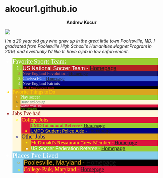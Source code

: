 # akocur1.github.io
<!DOCTYPE html>
<html>
    <head>
        <title>Andrew Kocur</title>
    </head>
    <body>
        <p style="text-align:center"><strong>Andrew Kocur</strong></p>
        <a href="http://hmpg.net/"><img src="https://media.licdn.com/dms/image/C4D03AQH_Isu9fFA6Vg/profile-displayphoto-shrink_200_200/0?e=1529247600&v=beta&t=vLulgdunyAeUqnUe2rp1A1UEWVewlw0XuQyB1WpsG2A"></a>
        <p><em>I'm a 20 year old guy who grew up in the great little town Poolesville, MD. I graduated from Poolesville High School's Humanities Magnet Program in 2016, and eventually I'd like to have a job in law enforcement.</em></p>
        <ul>
<!--Ranked list of my favorite sports teams-->
            <li style="font-family:impact;font-size:20px;background-color:yellowgreen;color:white">Favorite Sports Teams
                <ol>
                    <li style="font-family:Arial;font-size:18px;background-color:firebrick;color:white">US National Soccer Team - <a href="https://www.ussoccer.com/mens-national-team#tab-1">Homepage</a></li>
                    <li style="font-family:Verdana;font-size:14px;background-color:midnightblue;color:indianred">New England Revolution - <a href="https://www.revolutionsoccer.net/">Homepage</a></li>
                    <li style="font-family:Verdana;font-size:14px;background-color:royalblue;color:white">Chelsea FC - <a href="https://www.chelseafc.com/">Homepage</a></li>
                    <li style="font-family:Verdana;font-size:14px;background-color:navy;color:gainsboro">New England Patriots</li>
                    <li style="font-family:Calibri;font-size:10px;background-color:black;color:crimson">UMD Men's Soccer Team</li>     
                </ol>
            </li>
<!--List of some of my favorite passtimes-->
            <li style="font-family:impact;font-size:16px;background-color:goldenrod;color:gold">Favorite Things to Do
                <ul>
                    <li style="font-family:verdana;font-size:14px;background-color:yellowgreen;color:white">Play soccer</li>
                    <li style="font-family:calibri;font-size:12px;background-color:cornsilk;color:darkslategrey">Draw and design</li>
                    <li style="font-family:arial;font-size:10px;background-color:crimson;color:white">Watch YouTube</li>
                    <li style="font-family:verdana;font-size:8px;background-color:black;color:lawngreen">Play videogames</li>
                </ul>
            </li>
<!--List of jobs I've held sorted by those employed by UMD and those employed by some other entity-->
            <li style="font-family:impact;font-size:18px;background-color:cornsilk;color:darkred">Jobs I've had
                <ul>
                    <li style="font-family:verdana;font-size:17px;background-color:crimson;color:yellow">College Jobs
                        <ul>
                            <li style="font-family:calibri;font-size:16px;background-color:yellowgreen;color:crimson">UMD Intramural Referee - <a href="https://recwell.umd.edu/activities/intramural-sports">Homepage</a></li>
                            <li style="font-family:arial;font-size:15px;background-color:navy;color:gold">UMPD Student Police Aide - <a href="http://www.policeauxiliary.umd.edu/">Homepage</a></li>
                        </ul>
                    </li>
                    <li style="font-family:verdana;font-size:18px;background-color:goldenrod;color:navy">Other Jobs
                        <ul>
                            <li style="font-family:calibri;font-size:17px;background-color:crimson;color:yellow">McDonald's Restaurant Crew Member - <a href="https://www.mcdonalds.com/us/en-us.html">Homepage</a></li>
                            <li style="font-family:arial;font-size:16px;background-color:yellowgreen;color:white">US Soccer Federation Referee - <a href="https://www.ussoccer.com/referees">Homepage</a></li>
                        </ul>
                    </li>
                </ul>
            </li>
<!--List of the cities I have lived in-->
            <li style="font-family:impact;font-size:22px;background-color:skyblue;color:white">Places I've Lived
                <ul>
                    <li style="font-family:Arial;font-size:20px;background-color:black;color:goldenrod">Poolesville, Maryland - <a href="https://www.poolesvillemd.gov/">Homepage</a></li>
                    <li style="font-family:Calibri;font-size:18px;background-color:crimson;color:yellow">College Park, Maryland - <a href="http://www.collegeparkmd.gov/">Homepage</a></li>
                </ul>
            </li>
        </ul>
    </body>
</html>
